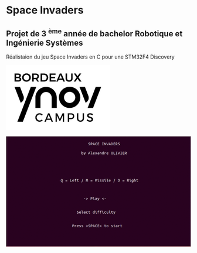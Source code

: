 # Space Invaders

## Projet de 3 <sup>ème</sup> année de bachelor Robotique et Ingénierie Systèmes

Réalistaion du jeu Space Invaders en C pour une STM32F4 Discovery

![](ynov.png)

![](test.gif)
